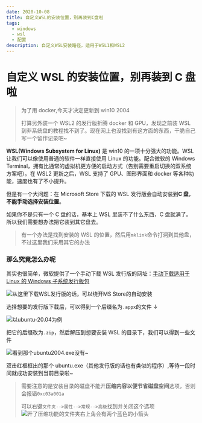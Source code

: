 ```yaml
---
date: 2020-10-08
title: 自定义WSL的安装位置，别再装到C盘啦
tags:
  - windows
  - wsl
  - 配置
description: 自定义WSL安装路径，适用于WSL1和WSL2
---
```


# 自定义 WSL 的安装位置，别再装到 C 盘啦

> 为了用 docker,今天才决定更新到 win10 2004
>
> 打算另外装一个 WSL2 的发行版折腾 docker 和 GPU，发现之前装 WSL 到非系统盘的教程找不到了。现在网上也没找到有这方面的东西，干脆自己写一个留作记录吧~

**WSL(Windows Subsystem for Linux)** 是 win10 的一项十分强大的功能。WSL 让我们可以像使用普通的软件一样直接使用 Linux 的功能。配合微软的 Windows Terminal，拥有比通常的虚拟机更方便的启动方式（告别需要重启切换的双系统方案吧）。在 WSL2 更新之后，WSL 支持了 GPU、图形界面和 docker 等各种功能，速度也有了不小提升。

但是有一个大问题：在 Microsoft Store 下载的 WSL 发行版会自动安装到**C 盘**，**不能手动选择安装位置**。

如果你不是只有一个 C 盘的话，基本上 WSL 里装不了什么东西，C 盘就满了。所以我们需要想办法把它装到其它盘去。

> 有一个办法是找到安装的 WSL 的位置，然后用`mklink`命令打洞到其他盘，不过这里我们采用其它的办法

### 那么究竟怎么办呢

其实也很简单，微软提供了一个手动下载 WSL 发行版的网址：[手动下载适用于 Linux 的 Windows 子系统发行版包](https://docs.microsoft.com/zh-cn/windows/wsl/install-manual)

![从这里下载WSL发行版的话，可以绕开MS Store的自动安装](https://user-images.githubusercontent.com/53137814/95477899-6f8d5600-09bb-11eb-8a7a-e82623072efd.png)

选择想要的发行版下载后，可以得到一个后缀名为`.appx`的文件 ↓

![以ubuntu-20.04为例](https://user-images.githubusercontent.com/53137814/95479008-db23f300-09bc-11eb-80c9-7efe9cdaaa77.png)

把它的后缀改为`.zip`，然后解压到想要安装 WSL 的目录下，我们可以得到一些文件

![看到那个ubuntu2004.exe没有~](https://user-images.githubusercontent.com/53137814/95479968-edeaf780-09bd-11eb-8a4d-96e5c3f46383.png)

双击红框框出的那个 ubuntu.exe（其他发行版的话也有类似的程序）,等待一段时间就成功安装到当前目录啦~

> 需要注意的是安装目录的磁盘不能开**压缩内容以便节省磁盘空间**选项，否则会报错`0xc03a001a`
>
> 可以右键`文件夹-->属性-->常规-->高级`找到并关闭这个选项
> ![开了压缩功能的文件夹右上角会有两个蓝色的小箭头](https://user-images.githubusercontent.com/53137814/95481467-9fd6f380-09bf-11eb-943a-0d43587215e3.png)
